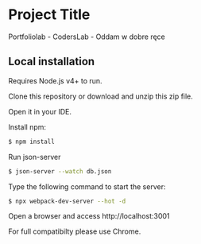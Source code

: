 # Project Title

Portfoliolab - CodersLab - Oddam w dobre ręce


## Local installation
Requires Node.js v4+ to run.

Clone this repository or download and unzip this zip file.

Open it in your IDE.

Install npm:

```bash
$ npm install
```

Run json-server

```bash
$ json-server --watch db.json
```

Type the following command to start the server:
```bash
$ npx webpack-dev-server --hot -d
```

Open a browser and access http://localhost:3001

For full compatibilty please use Chrome.
